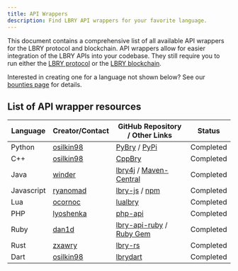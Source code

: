 ```yaml
---
title: API Wrappers
description: Find LBRY API wrappers for your favorite language. 
---
```


This document contains a comprehensive list of all available API wrappers for the LBRY protocol and blockchain. API wrappers allow for easier integration of the LBRY APIs into your codebase. They still require you to run either the [LBRY protocol](https://github.com/lbryio/lbry) or the [LBRY blockchain](https://github.com/lbryio/lbrycrd).

Interested in creating one for a language not shown below? See our [bounties page](https://lbry.io/bounty/lbry-binding) for details.

## List of API wrapper resources
| Language   | Creator/Contact                                   | GitHub Repository / Other Links                                                                                                                        | Status      |
|------------|---------------------------------------------------|--------------------------------------------------------------------------------------------------------------------------------------------------------|-------------|
| Python     | [osilkin98](https://github.com/osilkin98)         | [PyBry](https://github.com/osilkin98/PyBry) /  [PyPi](https://pypi.org/project/pybry/)                                                                                                           | Completed   |
| C++        | [osilkin98](https://github.com/osilkin98)         | [CppBry](https://github.com/osilkin98/CppBry)                                                                                                          | Completed   |
| Java       | [winder](https://github.com/winder/)              | [lbry4j](https://github.com/winder/lbry4j) /   [Maven-Central](https://search.maven.org/#artifactdetails%7Ccom.willwinder.lbry4j%7Clbry4j%7C1.0%7Cjar) | Completed   |
| Javascript | [ryanomad](https://github.com/rynomad)            | [lbry-js](https://github.com/rynomad/lbry-js) /   [npm](https://www.npmjs.com/package/lbry)                                                            | Completed   |
| Lua        | [ocornoc](https://github.com/ocornoc/)            | [lualbry](https://github.com/ocornoc/luabry)                                                                                                           | Completed   |
| PHP        | [lyoshenka](https://github.com/lyoshenka/)        | [php-api](https://github.com/lbryio/php-api)                                                                                                           | Completed   |
| Ruby       | [dan1d](https://github.com/dan1d)                 | [lbry-api-ruby](https://github.com/dan1d/lbry-api-ruby) / [Ruby Gem](https://rubygems.org/gems/lbry)                                                   | Completed   |
| Rust       | [zxawry](https://github.com/zxawry)               | [lbry-rs](https://github.com/zxawry/lbry-rs)                                                                                                           | Completed   |
| Dart       | [osilkin98](https://github.com/osilkin98)         | [lbrydart](https://github.com/osilkin98/lbrydart)                                                                                                      | Completed   |
